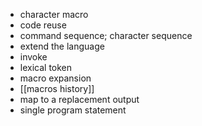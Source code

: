 - character macro
- code reuse
- command sequence; character sequence
- extend the language
- invoke
- lexical token
- macro expansion
- [[macros history]]
- map to a replacement output
- single program statement
